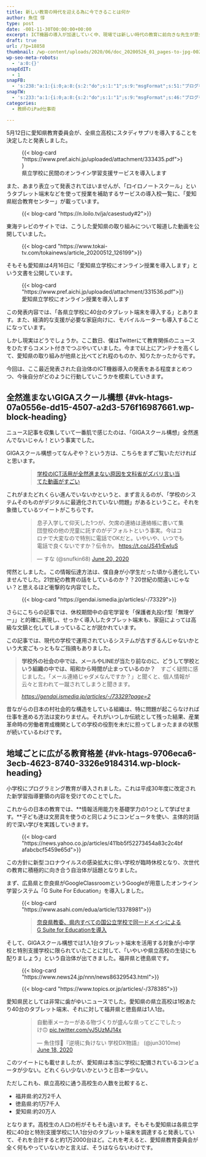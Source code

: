 ```yaml
---
title: 新しい教育の時代を迎える為に今できることは何か
author: 魚住 惇
type: post
date: -001-11-30T00:00:00+00:00
excerpt: ICT機器の導入が加速していく中、現場では新しい時代の教育に前向きな先生が意外と少数派だったりします。ニュースで現状を把握しつつ、これからどうするべきかを模索します。
draft: true
url: /?p=18858
thumbnail: /wp-content/uploads/2020/06/doc_20200526_01_pages-to-jpg-0024.jpg
wp-seo-meta-robots:
  - 'a:0:{}'
snapEdIT:
  - 1
snapFB:
  - 's:238:"a:1:{i:0;a:8:{s:2:"do";s:1:"1";s:9:"msgFormat";s:51:"ブログを更新しました！%TITLE% %SITENAME%";s:8:"postType";s:1:"A";s:9:"isAutoImg";s:1:"A";s:8:"imgToUse";s:0:"";s:9:"isAutoURL";s:1:"A";s:8:"urlToUse";s:0:"";s:4:"doFB";i:0;}}";'
snapTW:
  - 's:233:"a:1:{i:0;a:8:{s:2:"do";s:1:"1";s:9:"msgFormat";s:46:"ブログを更新しました: %TITLE%  %URL%";s:8:"attchImg";s:1:"1";s:9:"isAutoImg";s:1:"A";s:8:"imgToUse";s:0:"";s:9:"isAutoURL";s:1:"A";s:8:"urlToUse";s:0:"";s:4:"doTW";i:0;}}";'
categories:
  - 教師のiPad仕事術

---
```

5月12日に愛知県教育委員会が、全県立高校にスタディサプリを導入することを決定したと発表しました。<figure class="wp-block-embed is-type-rich is-provider-wp-oembed-blog-card">

<div class="wp-block-embed__wrapper">
  {{< blog-card "https://www.pref.aichi.jp/uploaded/attachment/333435.pdf">}}
</div><figcaption>県立学校に民間のオンライン学習支援サービスを導入します</figcaption></figure> 

また、あまり表立って発表されてはいませんが、「ロイロノートスクール」というタブレット端末などを使って授業を補助するサービスの導入校一覧に、「愛知県総合教育センター」が載っています。<figure class="wp-block-embed is-type-rich is-provider-wp-oembed-blog-card">

<div class="wp-block-embed__wrapper">
  {{< blog-card "https://n.loilo.tv/ja/casestudy#2">}}
</div></figure> 

東海テレビのサイトでは、こうした愛知県の取り組みについて報道した動画を公開していました。<figure class="wp-block-embed is-type-rich is-provider-wp-oembed-blog-card">

<div class="wp-block-embed__wrapper">
  {{< blog-card "https://www.tokai-tv.com/tokainews/article_20200512_126199">}}
</div></figure> 

そもそも愛知県は4月16日に「愛知県立学校にオンライン授業を導入します」という文書を公開しています。<figure class="wp-block-embed is-type-rich is-provider-wp-oembed-blog-card">

<div class="wp-block-embed__wrapper">
  {{< blog-card "https://www.pref.aichi.jp/uploaded/attachment/331536.pdf">}}
</div><figcaption>愛知県立学校にオンライン授業を導入します</figcaption></figure> 

この発表内容では、「<span class="smb-highlighter">各県立学校に40台の</span>タブレット端末を導入する」とあります。また、経済的な支援が必要な家庭向けに、<span class="smb-highlighter">モバイルルーターも導入する</span>ことになっています。

しかし現実はどうでしょうか。ここ数日、僕はTwitterにて教育関係のニュースをひたすらコメント付きでつぶやいていました。今まで以上にアンテナを高くして、愛知県の取り組みが他県と比べてどれ程のものか、知りたかったからです。

今回は、ここ最近発表された自治体のICT機器導入の発表をある程度まとめつつ、今後自分がどのように行動していこうかを模索していきます。

## 全然進まないGIGAスクール構想 {#vk-htags-07a0556e-dd15-4507-a2d3-576f16987661.wp-block-heading}

ニュース記事を収集していて一番肌で感じたのは、「GIGAスクール構想」全然進んでないじゃん！という事実でした。

GIGAスクール構想ってなんぞや？という方は、こちらをまずご覧いただければと思います。<figure class="wp-block-embed is-type-rich is-provider-wp-oembed-blog-card">

<div class="wp-block-embed__wrapper">
  <blockquote class="wp-embedded-content" data-secret="C1PH4BA8Cn">
    <a href="http://jun3010.me/school-non-ict-riyu-18666.html">学校のICT活用が全然進まない原因を文科省がズバリ言い当てた動画がすごい</a>
  </blockquote>
</div></figure> 

これがまたどれくらい進んでいないかというと、まず言えるのが、「学校のシステムそのものがデジタルに最適化されていない問題」があるということ。それを象徴しているツイートがこちらです。<figure class="wp-block-embed-twitter wp-block-embed is-type-rich is-provider-twitter">

<div class="wp-block-embed__wrapper">
  <blockquote class="twitter-tweet" data-width="500" data-dnt="true">
    <p lang="ja" dir="ltr">
      息子入学して仰天した1つが、欠席の連絡は連絡帳に書いて集団登校の他の児童に託すのがデフォルトという事実。今はコロナで大変なので特別に電話でOKだと。いやいや、いつでも電話で良くないですか？伝令か。 <a href="https://t.co/JS41rEwIuS">https://t.co/JS41rEwIuS</a>
    </p>&mdash; すな (@snufkin68) 
    <a href="https://twitter.com/snufkin68/status/1274361196309671937?ref_src=twsrc%5Etfw">June 20, 2020</a>
  </blockquote>
</div></figure> 

愕然としました。この情報伝達方法は、僕自身が小学生だった頃から進化していませんでした。21世紀の教育の話をしているのか？？20世紀の間違いじゃない？と思えるほど衝撃的な内容でした。<figure class="wp-block-embed is-type-rich is-provider-wp-oembed-blog-card">

<div class="wp-block-embed__wrapper">
  {{< blog-card "https://gendai.ismedia.jp/articles/-/73329">}}
</div></figure> 

さらにこちらの記事では、休校期間中の自宅学習を「保護者丸投げ型「無理ゲー」」と的確に表現し、せっかく導入したタブレット端末も、家庭によっては高級な文鎮と化してしまっていることが説かれています。

この記事では、現代の学校で運用されているシステムが古すぎるんじゃないかという大変ごもっともなご指摘もありました。

<blockquote class="wp-block-quote">
  <p>
    <strong>学校外の社会の中では、メールやLINEが当たり前なのに、どうして学校という組織の中では、昭和から時間が止まっているのか？</strong>　すごく疑問に感じました。「メール連絡じゃダメなんですか？」と聞くと、個人情報が云々と言われて一蹴されてしまうと聞きます。
  </p>
  
  <cite>https://gendai.ismedia.jp/articles/-/73329?page=2</cite>
</blockquote>

昔ながらの日本の村社会的な構造をしている組織は、特に問題が起こらなければ仕事を進める方法は変わりません。それがいつしか伝統として残った結果、産業革命時の労働者育成機関としての学校の役割を未だに担ってしまったままの状態が続いているわけです。

## 地域ごとに広がる教育格差 {#vk-htags-9706eca6-3ecb-4623-8740-3326e9184314.wp-block-heading}

小学校にプログラミング教育が導入されました。これは平成30年度に改定された新学習指導要領の内容を受けてのことでした。

これからの日本の教育では、**情報活用能力を基礎学力の1つとして学ばせます。**子ども達は文房具を使うのと同じようにコンピュータを使い、主体的対話的で深い学びを実践していきます。<figure class="wp-block-embed is-type-rich is-provider-wp-oembed-blog-card">

<div class="wp-block-embed__wrapper">
  {{< blog-card "https://news.yahoo.co.jp/articles/411bb5f52273454a83c2c4bfafabcbcf5459e65d">}}
</div></figure> 

この方針に新型コロナウイルスの感染拡大に伴い学校が臨時休校となり、次世代の教育に積極的に向き合う自治体が話題となりました。

まず、広島県と奈良県がGoogleClassroomというGoogleが用意したオンライン学習システム「G Suite For Education」を導入しました。<figure class="wp-block-embed is-type-rich is-provider-wp-oembed-blog-card">

<div class="wp-block-embed__wrapper">
  {{< blog-card "https://www.asahi.com/edua/article/13378981">}}
</div></figure> <figure class="wp-block-embed is-type-rich is-provider-wp-oembed-blog-card">

<div class="wp-block-embed__wrapper">
  <blockquote class="wp-embedded-content" data-secret="9FNtmOqrwD">
    <a href="https://ict-enews.net/2020/05/01nara-2/">奈良県教委、県内すべての国公立学校で同一ドメインによるG Suite for Educationを導入</a>
  </blockquote>
</div></figure> 

そして、GIGAスクール構想では1人1台タブレット端末を活用する対象が小中学校と特別支援学校に限られていたことに対して、「いやいや県立高校の生徒にも配りましょう」という自治体が出てきました。福井県と徳島県です。<figure class="wp-block-embed is-type-rich is-provider-wp-oembed-blog-card">

<div class="wp-block-embed__wrapper">
  {{< blog-card "https://www.news24.jp/nnn/news86329543.html">}}
</div></figure> <figure class="wp-block-embed is-type-rich is-provider-wp-oembed-blog-card">

<div class="wp-block-embed__wrapper">
  {{< blog-card "https://www.topics.or.jp/articles/-/378385">}}
</div></figure> 

愛知県民としては非常に歯がゆいニュースでした。愛知県の県立高校は1校あたり40台のタブレット端末、それに対して福井県と徳島県は1人1台。<figure class="wp-block-embed-twitter wp-block-embed is-type-rich is-provider-twitter">

<div class="wp-block-embed__wrapper">
  <blockquote class="twitter-tweet" data-width="500" data-dnt="true">
    <p lang="ja" dir="ltr">
      自動車メーカーがある物づくりが盛んな県ってどこでしたっけ🙃 <a href="https://t.co/vJ5UzMJ14x">pic.twitter.com/vJ5UzMJ14x</a>
    </p>&mdash; 魚住惇📖『逆境に負けない 学校DX物語』 (@jun3010me) 
    <a href="https://twitter.com/jun3010me/status/1273592888362807297?ref_src=twsrc%5Etfw">June 18, 2020</a>
  </blockquote>
</div></figure> 

このツイートにも載せましたが、愛知県は本当に学校に配備されているコンピュータが少ない。どれくらい少ないかというと日本一少ない。

ただしこれも、県立高校に通う高校生の人数を比較すると、

<ul class="is-style-vk-arrow-mark">
  <li>
    福井県:約2万2千人
  </li>
  <li>
    徳島県:約1万7千人
  </li>
  <li>
    愛知県:約20万人
  </li>
</ul>

となります。高校生の人口の桁がそもそも違います。そもそも愛知県は各県立学校に40台と特別支援学校に1人1台分のタブレット端末を調達すると発表していて、それを<span class="smb-highlighter">合計すると約1万2000台</span>ほど。これを考えると、愛知県教育委員会が全く何もやっていないかと言えば、そうはならないわけです。